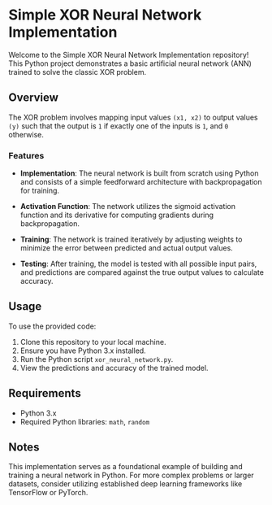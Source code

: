 # Simple XOR Neural Network Implementation

Welcome to the Simple XOR Neural Network Implementation repository! This Python project demonstrates a basic artificial neural network (ANN) trained to solve the classic XOR problem.

## Overview

The XOR problem involves mapping input values `(x1, x2)` to output values `(y)` such that the output is `1` if exactly one of the inputs is `1`, and `0` otherwise.

### Features

- **Implementation**: The neural network is built from scratch using Python and consists of a simple feedforward architecture with backpropagation for training.
  
- **Activation Function**: The network utilizes the sigmoid activation function and its derivative for computing gradients during backpropagation.
  
- **Training**: The network is trained iteratively by adjusting weights to minimize the error between predicted and actual output values.
  
- **Testing**: After training, the model is tested with all possible input pairs, and predictions are compared against the true output values to calculate accuracy.

## Usage

To use the provided code:

1. Clone this repository to your local machine.
2. Ensure you have Python 3.x installed.
3. Run the Python script `xor_neural_network.py`.
4. View the predictions and accuracy of the trained model.

## Requirements

- Python 3.x
- Required Python libraries: `math`, `random`

## Notes

This implementation serves as a foundational example of building and training a neural network in Python. For more complex problems or larger datasets, consider utilizing established deep learning frameworks like TensorFlow or PyTorch.
